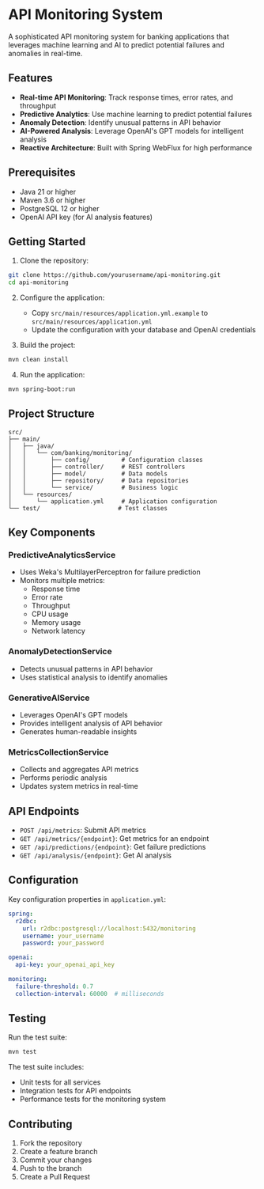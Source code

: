 # API Monitoring System

A sophisticated API monitoring system for banking applications that leverages machine learning and AI to predict potential failures and anomalies in real-time.

## Features

- **Real-time API Monitoring**: Track response times, error rates, and throughput
- **Predictive Analytics**: Use machine learning to predict potential failures
- **Anomaly Detection**: Identify unusual patterns in API behavior
- **AI-Powered Analysis**: Leverage OpenAI's GPT models for intelligent analysis
- **Reactive Architecture**: Built with Spring WebFlux for high performance

## Prerequisites

- Java 21 or higher
- Maven 3.6 or higher
- PostgreSQL 12 or higher
- OpenAI API key (for AI analysis features)

## Getting Started

1. Clone the repository:
```bash
git clone https://github.com/yourusername/api-monitoring.git
cd api-monitoring
```

2. Configure the application:
   - Copy `src/main/resources/application.yml.example` to `src/main/resources/application.yml`
   - Update the configuration with your database and OpenAI credentials

3. Build the project:
```bash
mvn clean install
```

4. Run the application:
```bash
mvn spring-boot:run
```

## Project Structure

```
src/
├── main/
│   ├── java/
│   │   └── com/banking/monitoring/
│   │       ├── config/         # Configuration classes
│   │       ├── controller/     # REST controllers
│   │       ├── model/          # Data models
│   │       ├── repository/     # Data repositories
│   │       └── service/        # Business logic
│   └── resources/
│       └── application.yml     # Application configuration
└── test/                      # Test classes
```

## Key Components

### PredictiveAnalyticsService
- Uses Weka's MultilayerPerceptron for failure prediction
- Monitors multiple metrics:
  - Response time
  - Error rate
  - Throughput
  - CPU usage
  - Memory usage
  - Network latency

### AnomalyDetectionService
- Detects unusual patterns in API behavior
- Uses statistical analysis to identify anomalies

### GenerativeAIService
- Leverages OpenAI's GPT models
- Provides intelligent analysis of API behavior
- Generates human-readable insights

### MetricsCollectionService
- Collects and aggregates API metrics
- Performs periodic analysis
- Updates system metrics in real-time

## API Endpoints

- `POST /api/metrics`: Submit API metrics
- `GET /api/metrics/{endpoint}`: Get metrics for an endpoint
- `GET /api/predictions/{endpoint}`: Get failure predictions
- `GET /api/analysis/{endpoint}`: Get AI analysis

## Configuration

Key configuration properties in `application.yml`:

```yaml
spring:
  r2dbc:
    url: r2dbc:postgresql://localhost:5432/monitoring
    username: your_username
    password: your_password

openai:
  api-key: your_openai_api_key

monitoring:
  failure-threshold: 0.7
  collection-interval: 60000  # milliseconds
```

## Testing

Run the test suite:
```bash
mvn test
```

The test suite includes:
- Unit tests for all services
- Integration tests for API endpoints
- Performance tests for the monitoring system

## Contributing

1. Fork the repository
2. Create a feature branch
3. Commit your changes
4. Push to the branch
5. Create a Pull Request

